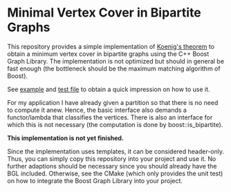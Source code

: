 # Minimal Vertex Cover in Bipartite Graphs

This repository provides a simple implementation of [Koenig's theorem](https://en.wikipedia.org/wiki/Kőnig's_theorem_(graph_theory)) to obtain a minimum vertex cover in bipartite graphs using the C++ Boost Graph Library.
The implementation is not optimized but should in general be fast enough (the bottleneck should be the maximum matching algorithm of Boost).

See [example](./example) and [test file](min_vertex_cover_gtest.cpp) to obtain a quick impression on how to use it.

For my application I have already given a partition so that there is no need to compute it anew.
Hence, the basic interface also demands a functor/lambda that classifies the vertices.
There is also an interface for which this is not necessary (the computation is done by boost::is_bipartite).

**This implementation is not yet finished.**

Since the implementation uses templates, it can be considered header-only.
Thus, you can simply copy this repository into your project and use it.
No further adaptions should be necessary since you should already have the BGL included.
Otherwise, see the CMake (which only provides the unit test) on how to integrate the Boost Graph Library into your project.
